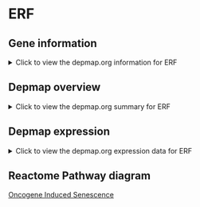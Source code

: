 <h1>ERF</h1>

<h2>Gene information</h2>
<details>
  <summary>Click to view the depmap.org information for ERF</summary>
  <iframe src="https://depmap.org/portal/gene/ERF?tab=about" style="border:none;width:100%;height:800px"></iframe>
</details>

<h2>Depmap overview</h2>
<details>
  <summary>Click to view the depmap.org summary for ERF</summary>
  <iframe src="https://depmap.org/portal/gene/ERF?tab=overview" style="border:none;width:100%;height:800px"></iframe>
</details>

<h2>Depmap expression</h2>
<details>
  <summary>Click to view the depmap.org expression data for ERF</summary>
  <iframe src="https://depmap.org/portal/gene/ERF?tab=characterization" style="border:none;width:100%;height:800px"></iframe>
</details>



<h2>Reactome Pathway diagram</h2>
<a href="https://reactome.org/PathwayBrowser/#/R-HSA-2559585" target="_BLANK">Oncogene Induced Senescence</a>



